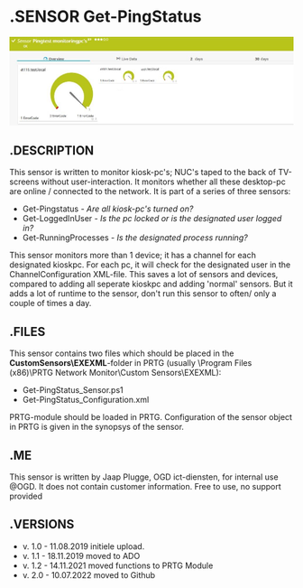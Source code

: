 # **.SENSOR** Get-PingStatus

![Screenshot header](./Screenshot_01.jpg)

## **.DESCRIPTION**

This sensor is written to monitor kiosk-pc's; NUC's taped to the back of TV-screens without user-interaction.
It monitors whether all these desktop-pc are online / connected to the network.
It is part of a series of three sensors:

* Get-Pingstatus *- Are all kiosk-pc's turned on?*
* Get-LoggedInUser *- Is the pc locked or is the designated user logged in?*
* Get-RunningProcesses *- Is the designated process running?*

This sensor monitors more than 1 device; it has a channel for each designated kioskpc. For each pc, it will
check for the designated user in the ChannelConfiguration XML-file. This saves a lot of sensors and devices,
compared to adding all seperate kioskpc and adding 'normal' sensors. But it adds a lot of runtime to the sensor,
don't run this sensor to often/ only a couple of times a day.

## **.FILES**

This sensor contains two files which should be placed in the **CustomSensors\EXEXML**-folder
in PRTG (usually \Program Files (x86)\PRTG Network Monitor\Custom Sensors\EXEXML):

* Get-PingStatus_Sensor.ps1
* Get-PingStatus_Configuration.xml

PRTG-module should be loaded in PRTG.
Configuration of the sensor object in PRTG is given in the synopsys of the sensor.

## **.ME**

This sensor is written by Jaap Plugge, OGD ict-diensten, for internal use @OGD.
It does not contain customer information. Free to use, no support provided

## **.VERSIONS**

* v. 1.0 - 11.08.2019 initiele upload.
* v. 1.1 - 18.11.2019 moved to ADO
* v. 1.2 - 14.11.2021 moved functions to PRTG Module
* v. 2.0 - 10.07.2022 moved to Github

